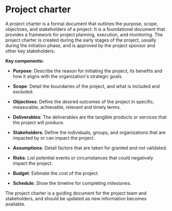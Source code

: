 # Project charter

A project charter is a formal document that outlines the purpose, scope, objectives, and stakeholders of a project. It is a foundational document that provides a framework for project planning, execution, and monitoring. The project charter is created during the early stages of the project, usually during the initiation phase, and is approved by the project sponsor and other key stakeholders.

**Key components:**

* **Purpose**: Describe the reason for initiating the project, its benefits and how it aligns with the organization's strategic goals.

* **Scope**: Detail the boundaries of the project, and what is included and excluded.

* **Objectives**: Define the desired outcomes of the project in specific, measurable, achievable, relevant and timely terms.

* **Deliverables**: The deliverables are the tangible products or services that the project will produce.

* **Stakeholders**: Define the individuals, groups, and organizations that are impacted by or can impact the project.

* **Assumptions**: Detail factors that are taken for granted and not validated.

* **Risks**: List potential events or circumstances that could negatively impact the project.

* **Budget**: Estimate the cost of the project.

* **Schedule**: Show the timeline for completing milestones.

The project charter is a guiding document for the project team and stakeholders, and should be updated as new information becomes available.
